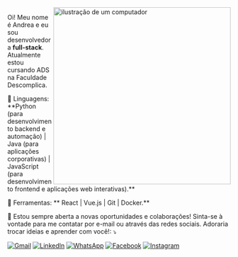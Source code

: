 <img src="https://raw.githubusercontent.com/MicaelliMedeiros/micaellimedeiros/master/image/computer-illustration.png" alt="ilustração de um computador" min-width="400px" max-width="400px" width="400px" align="right">

<p align="left"> 
  Oi! Meu nome é Andrea e eu sou desenvolvedora <strong>full-stack</strong>.<br>
  Atualmente estou cursando ADS na Faculdade Descomplica.
</p>

<p align="left">
  🦄 Linguagens: **Python (para desenvolvimento backend e automação) | Java (para aplicações corporativas) | JavaScript (para desenvolvimento frontend e aplicações web interativas).**
</p>

<p align="left">
  💼 Ferramentas: ** React | Vue.js | Git | Docker.**
</p>

<p align="left">
  💌 Estou sempre aberta a novas oportunidades e colaborações! Sinta-se à vontade para me contatar por e-mail ou através das redes sociais. Adoraria trocar ideias e aprender com você!: ⤵️
</p>

<p align="left">
  <a href="andreafurtunatops@gmail.com" title="Gmail">
  <img src="https://img.shields.io/badge/-Gmail-FF0000?style=flat-square&labelColor=FF0000&logo=gmail&logoColor=white&link=LINK-DO-SEU-GMAIL" alt="Gmail"/></a>
  <a href="#" title="LinkedIn">
  <img src="https://img.shields.io/badge/-Linkedin-0e76a8?style=flat-square&logo=Linkedin&logoColor=white&link=LINK-DO-SEU-LINKEDIN" alt="LinkedIn"/></a>
  <a href="#" title="WhatsApp">
  <img src="https://img.shields.io/badge/-WhatsApp-25d366?style=flat-square&labelColor=25d366&logo=whatsapp&logoColor=white&link=API-DO-SEU-WHATSAPP" alt="WhatsApp"/></a>
  <a href="#" title="Facebook">
  <img src="https://img.shields.io/badge/-Facebook-3b5998?style=flat-square&labelColor=3b5998&logo=facebook&logoColor=white&link=LINK-DO-SEU-FACEBOOK" alt="Facebook"/></a>
  <a href="#" title="Instagram">
  <img src="https://img.shields.io/badge/-Instagram-DF0174?style=flat-square&labelColor=DF0174&logo=instagram&logoColor=white&link=LINK-DO-SEU-INSTAGRAM" alt="Instagram"/></a>
</p>
